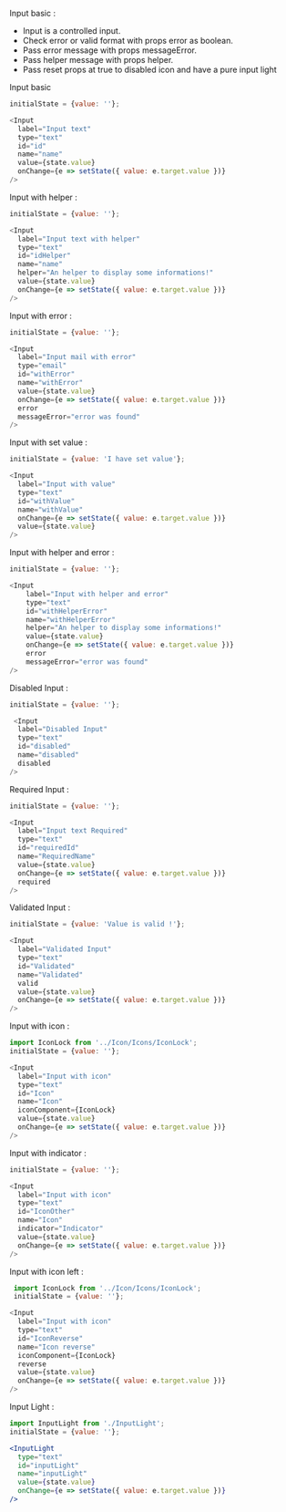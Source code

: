 Input basic :

 * Input is a controlled input.
 * Check error or valid format with props error as boolean.
 * Pass error message with props messageError.
 * Pass helper message with props helper.
 * Pass reset props at true to disabled icon and have a pure input light

Input basic

```js
initialState = {value: ''};

<Input
  label="Input text"
  type="text"
  id="id"
  name="name"
  value={state.value}
  onChange={e => setState({ value: e.target.value })}
/>
```

Input with helper :
```js
initialState = {value: ''};

<Input
  label="Input text with helper"
  type="text"
  id="idHelper"
  name="name"
  helper="An helper to display some informations!"
  value={state.value}
  onChange={e => setState({ value: e.target.value })}
/>
```

Input with error :
```js
initialState = {value: ''};

<Input
  label="Input mail with error"
  type="email"
  id="withError"
  name="withError"
  value={state.value}
  onChange={e => setState({ value: e.target.value })}
  error
  messageError="error was found"
/>
```

Input with set value :
```js
initialState = {value: 'I have set value'};

<Input
  label="Input with value"
  type="text"
  id="withValue"
  name="withValue"
  onChange={e => setState({ value: e.target.value })}
  value={state.value}
/>
```

Input with helper and error :
```js
initialState = {value: ''};

<Input
    label="Input with helper and error"
    type="text"
    id="withHelperError"
    name="withHelperError"
    helper="An helper to display some informations!"
    value={state.value}
    onChange={e => setState({ value: e.target.value })}
    error
    messageError="error was found"
/>
```

Disabled Input :
```js
initialState = {value: ''};

 <Input
  label="Disabled Input"
  type="text"
  id="disabled"
  name="disabled"
  disabled
/>
```

Required Input :
```js
initialState = {value: ''};

<Input
  label="Input text Required"
  type="text"
  id="requiredId"
  name="RequiredName"
  value={state.value}
  onChange={e => setState({ value: e.target.value })}
  required
/>
```

Validated Input :
```js
initialState = {value: 'Value is valid !'};

<Input
  label="Validated Input"
  type="text"
  id="Validated"
  name="Validated"
  valid
  value={state.value}
  onChange={e => setState({ value: e.target.value })}
/>
```

Input with icon :
```js
import IconLock from '../Icon/Icons/IconLock';
initialState = {value: ''};

<Input
  label="Input with icon"
  type="text"
  id="Icon"
  name="Icon"
  iconComponent={IconLock}
  value={state.value}
  onChange={e => setState({ value: e.target.value })}
/>
```

Input with indicator :
```js
initialState = {value: ''};

<Input
  label="Input with icon"
  type="text"
  id="IconOther"
  name="Icon"
  indicator="Indicator"
  value={state.value}
  onChange={e => setState({ value: e.target.value })}
/>
```

Input with icon left :
```js
 import IconLock from '../Icon/Icons/IconLock';
 initialState = {value: ''};

<Input
  label="Input with icon"
  type="text"
  id="IconReverse"
  name="Icon reverse"
  iconComponent={IconLock}
  reverse
  value={state.value}
  onChange={e => setState({ value: e.target.value })}
/>
```

Input Light :
```jsx
import InputLight from './InputLight';
initialState = {value: ''};

<InputLight
  type="text"
  id="inputLight"
  name="inputLight"
  value={state.value}
  onChange={e => setState({ value: e.target.value })}
/>
```
